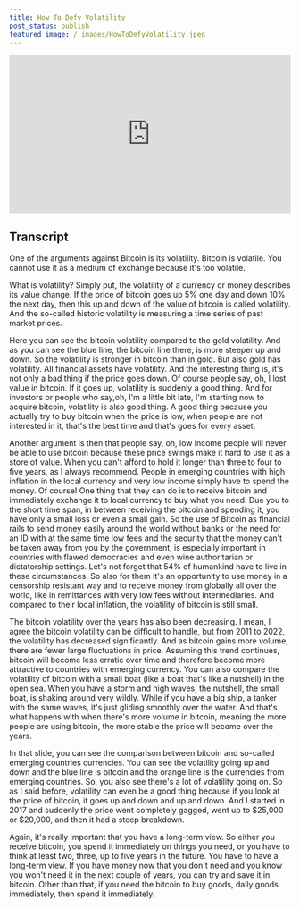 ```yaml
---
title: How To Defy Volatility
post_status: publish
featured_image: /_images/HowToDefyVolatility.jpeg
---
```


<div style="padding:56.25% 0 0 0;position:relative;"><iframe src="https://player.vimeo.com/video/847000665?badge=0&amp;autopause=0&amp;player_id=0&amp;app_id=58479" frameborder="0" allow="autoplay; fullscreen; picture-in-picture" allowfullscreen style="position:absolute;top:0;left:0;width:100%;height:100%;" title="020 How to Defy Volatility"></iframe></div>

<div style="margin-bottom:30px;"></div>

## Transcript

One of the arguments against Bitcoin is its volatility. Bitcoin is volatile. You cannot use it as a medium of exchange because it's too volatile. 

What is volatility? Simply put, the volatility of a currency or money describes its value change. If the price of bitcoin goes up 5% one day and down 10% the next day, then this up and down of the value of bitcoin is called volatility. And the so-called historic volatility is measuring a time series of past market prices. 

Here you can see the bitcoin volatility compared to the gold volatility. And as you can see the blue line, the bitcoin line there, is more steeper up and down. So the volatility is stronger in bitcoin than in gold. But also gold has volatility. All financial assets have volatility. And the interesting thing is, it's not only a bad thing if the price goes down. Of course people say, oh, I lost value in bitcoin. If it goes up, volatility is suddenly a good thing. And for investors or people who say,oh, I'm a little bit late, I'm starting now to acquire bitcoin, volatility is also good thing. A good thing because you actually try to buy bitcoin when the price is low, when people are not interested in it, that's the best time and that's goes for every asset. 

Another argument is then that people say, oh, low income people will never be able to use bitcoin because these price swings make it hard to use it as a store of value. When you can't afford to hold it longer than three to four to five years, as I always recommend. People in emerging countries with high inflation in the local currency and very low income simply have to spend the money. Of course! One thing that they can do is to receive bitcoin and immediately exchange it to local currency to buy what you need. Due you to the short time span, in between receiving the bitcoin and spending it, you have only a small loss or even a small gain. So the use of Bitcoin as financial rails to send money easily around the world without banks or the need for an ID with at the same time low fees and the security that the money can't be taken away from you by the government, is especially important in countries with flawed democracies and even wine authoritarian or dictatorship settings. Let's not forget that 54% of humankind have to live in these circumstances. So also for them it's an opportunity to use money in a censorship resistant way and to receive money from globally all over the world, like in remittances with very low fees without intermediaries. And compared to their local inflation, the volatility of bitcoin is still small. 

The bitcoin volatility over the years has also been decreasing. I mean, I agree the bitcoin volatility can be difficult to handle, but from 2011 to 2022, the volatility has decreased significantly. And as bitcoin gains more volume, there are fewer large fluctuations in price. Assuming this trend continues, bitcoin will become less erratic over time and therefore become more attractive to countries with emerging currency. You can also compare the volatility of bitcoin with a small boat (like a boat that's like a nutshell) in the open sea. When you have a storm and high waves, the nutshell, the small boat, is shaking around very wildly. While if you have a big ship, a tanker with the same waves, it's just gliding smoothly over the water. And that's what happens with when there's more volume in bitcoin, meaning the more people are using bitcoin, the more stable the price will become over the years. 

In that slide, you can see the comparison between bitcoin and so-called emerging countries currencies. You can see the volatility going up and down and the blue line is bitcoin and the orange line is the currencies from emerging countries. So, you also see there's a lot of volatility going on. So as I said before, volatility can even be a good thing because if you look at the price of bitcoin, it goes up and down and up and down. And I started in 2017 and suddenly the price went completely gagged, went up to $25,000 or $20,000, and then it had a steep breakdown. 

Again, it's really important that you have a long-term view. So either you receive bitcoin, you spend it immediately on things you need, or you have to think at least two, three, up to five years in the future. You have to have a long-term view. If you have money now that you don't need and you know you won't need it in the next couple of years, you can try and save it in bitcoin. Other than that, if you need the bitcoin to buy goods, daily goods immediately, then spend it immediately.
